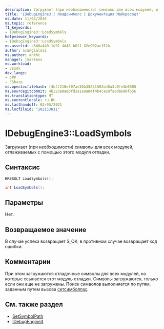 ```yaml
---
description: Загружает (при необходимости) символы для всех модулей, отлаживаемых с помощью этого модуля отладки.
title: 'IDebugEngine3:: Лоадсимболс | Документация Майкрософт'
ms.date: 11/04/2016
ms.topic: reference
f1_keywords:
- IDebugEngine3::LoadSymbols
helpviewer_keywords:
- IDebugEngine3::LoadSymbols
ms.assetid: c846a440-1d91-4d48-b8f1-82e902ae152b
author: acangialosi
ms.author: anthc
manager: jmartens
ms.workload:
- vssdk
dev_langs:
- CPP
- CSharp
ms.openlocfilehash: f4b4f210ef07ad10b35251582dd8a3c0fe3b0685
ms.sourcegitcommit: 4b323a8a8bfd1a1a9e84f4b4ca88fa8da690f656
ms.translationtype: MT
ms.contentlocale: ru-RU
ms.lasthandoff: 03/05/2021
ms.locfileid: "102153811"
---
```

# <a name="idebugengine3loadsymbols"></a>IDebugEngine3::LoadSymbols
Загружает (при необходимости) символы для всех модулей, отлаживаемых с помощью этого модуля отладки.

## <a name="syntax"></a>Синтаксис

```cpp
HRESULT LoadSymbols();
```

```csharp
int LoadSymbols();
```

## <a name="parameters"></a>Параметры
 Нет.

## <a name="return-value"></a>Возвращаемое значение
 В случае успеха возвращает S_OK; в противном случае возвращает код ошибки.

## <a name="remarks"></a>Комментарии
 При этом загружаются отладочные символы для всех модулей, на которые ссылается этот модуль отладки. Символы загружаются, только если они еще не загружены. Поиск символов выполняется по путям, заданным путем вызова [сетсимболпас](../../../extensibility/debugger/reference/idebugengine3-setsymbolpath.md).

## <a name="see-also"></a>См. также раздел
- [SetSymbolPath](../../../extensibility/debugger/reference/idebugengine3-setsymbolpath.md)
- [IDebugEngine3](../../../extensibility/debugger/reference/idebugengine3.md)

